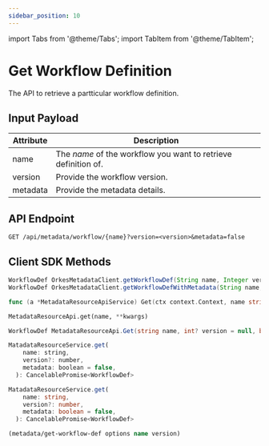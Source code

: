 ```yaml
---
sidebar_position: 10
---
```


import Tabs from '@theme/Tabs';
import TabItem from '@theme/TabItem';

# Get Workflow Definition

The API to retrieve a partticular workflow definition.

## Input Payload

| Attribute | Description |
| --------- | -------------- |
| name      | The *name* of the workflow you want to retrieve definition of. |
| version   | Provide the workflow version. |
| metadata  | Provide the metadata details. |

## API Endpoint

```
GET /api/metadata/workflow/{name}?version=<version>&metadata=false
```

## Client SDK Methods

<Tabs>
<TabItem value="Java" label="Java">

```java
WorkflowDef OrkesMetadataClient.getWorkflowDef(String name, Integer version)
WorkflowDef OrkesMetadataClient.getWorkflowDefWithMetadata(String name, Integer version)
```

</TabItem>
<TabItem value="Go" label="Go">

```go
func (a *MetadataResourceApiService) Get(ctx context.Context, name string, localVarOptionals *MetadataResourceApiGetOpts) (model.WorkflowDef, *http.Response, error)
```

</TabItem>
<TabItem value="Python" label="Python">

```python
MetadataResourceApi.get(name, **kwargs)
```

</TabItem>
<TabItem value="CSharp" label="C#">

```csharp
WorkflowDef MetadataResourceApi.Get(string name, int? version = null, bool? metadata = null)
```

</TabItem>
<TabItem value="JavaScript" label="JavaScript">

```javascript
MatadataResourceService.get(
    name: string,
    version?: number,
    metadata: boolean = false,
  ): CancelablePromise<WorkflowDef>
```

</TabItem>
<TabItem value="Typescript" label="Typescript">

```typescript
MatadataResourceService.get(
    name: string,
    version?: number,
    metadata: boolean = false,
  ): CancelablePromise<WorkflowDef>
```

</TabItem>
<TabItem value="Clojure" label="Clojure">

```clojure
(metadata/get-workflow-def options name version)
```

</TabItem>
</Tabs>
